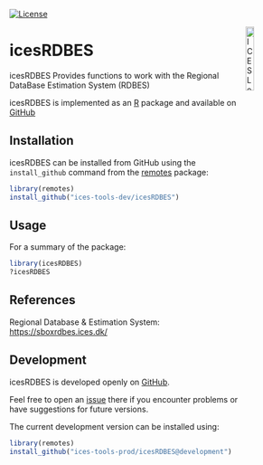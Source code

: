 <!--
[![Build Status](https://travis-ci.org/ices-tools-prod/icesRDBES.svg?branch=master)](https://travis-ci.org/ices-tools-prod/icesRDBES)
[![codecov](https://codecov.io/gh/ices-tools-prod/icesRDBES/branch/master/graph/badge.svg)](https://codecov.io/gh/ices-tools-prod/icesRDBES)
[![GitHub release](https://img.shields.io/github/release/ices-tools-prod/icesRDBES.svg?maxAge=2592001)]()
[![CRAN Status](http://www.r-pkg.org/badges/version/icesRDBES)](https://cran.r-project.org/package=icesRDBES)
[![CRAN Monthly](http://cranlogs.r-pkg.org/badges/icesRDBES)](https://cran.r-project.org/package=icesRDBES)
[![CRAN Total](http://cranlogs.r-pkg.org/badges/grand-total/icesRDBES)](https://cran.r-project.org/package=icesRDBES)
-->

[![License](https://img.shields.io/badge/license-GPL%20(%3E%3D%202)-blue.svg)](https://www.gnu.org/licenses/gpl-3.0.en.html)

[<img align="right" alt="ICES Logo" width="17%" height="17%" src="http://ices.dk/_layouts/15/1033/images/icesimg/iceslogo.png">](http://ices.dk)

icesRDBES
=========

icesRDBES Provides functions to work with the Regional DataBase
Estimation System (RDBES)

icesRDBES is implemented as an [R](https://www.r-project.org) package and
available on <!-- [CRAN](https://cran.r-project.org/package=icesRDBES) --> 
[GitHub](https://github.com/ices-tools-dev/icesRDBES)

Installation
------------

<!--
icesRDBES can be installed from CRAN using the `install.packages` command:

```R
install.packages("icesRDBES")
```
-->

icesRDBES can be installed from GitHub using the `install_github`
command from the [remotes](https://remotes.r-lib.org/) package:

```R
library(remotes)
install_github("ices-tools-dev/icesRDBES")
```


Usage
-----

For a summary of the package:

```R
library(icesRDBES)
?icesRDBES
```

References
----------

Regional Database & Estimation System:
https://sboxrdbes.ices.dk/



Development
-----------

icesRDBES is developed openly on
[GitHub](https://github.com/ices-tools-dev/icesRDBES).

Feel free to open an
[issue](https://github.com/ices-tools-dev/icesRDBES/issues) there if you
encounter problems or have suggestions for future versions.

The current development version can be installed using:

```R
library(remotes)
install_github("ices-tools-prod/icesRDBES@development")
```
